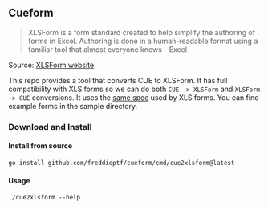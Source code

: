 ## Cueform

> XLSForm is a form standard created to help simplify the authoring of forms in Excel. Authoring is done in a human-readable format using a familiar tool that almost everyone knows - Excel

Source: [XLSForm website](https://xlsform.org/en/)

This repo provides a tool that converts CUE to XLSForm. It has full compatibility with XLS forms so we can do both `CUE -> XLSForm` and `XLSForm -> CUE` conversions. It uses the [same spec](https://xlsform.org/en/ref-table/) used by XLS forms. You can find example forms in the sample directory.

### Download and Install

#### Install from source

    go install github.com/freddieptf/cueform/cmd/cue2xlsform@latest

#### Usage

    ./cue2xlsform --help
